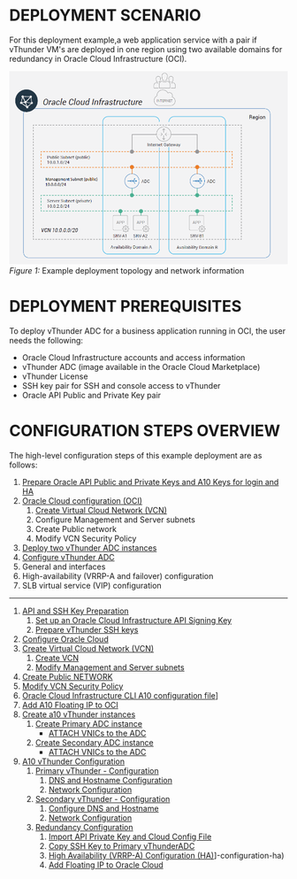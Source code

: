 
# DEPLOYMENT SCENARIO
For this deployment example,a web application service with a pair if vThunder VM's are deployed in one region using two available domains for redundancy in Oracle Cloud Infrastructure (OCI).

![Deployment Scenario](./images/Deployment_Senario.png)
_Figure 1:_ Example deployment topology and network information

# DEPLOYMENT PREREQUISITES
To deploy vThunder ADC for a business application running in OCI, the user needs the following:
* Oracle Cloud Infrastructure accounts and access information
* vThunder ADC (image available in the Oracle Cloud Marketplace)
* vThunder License
* SSH key pair for SSH and console access to vThunder
* Oracle API Public and Private Key pair

# CONFIGURATION STEPS OVERVIEW
The high-level configuration steps of this example deployment are as follows:
1. [Prepare Oracle API Public and Private Keys and A10 Keys for login and HA](./ssh_keys.md)
1. [Oracle Cloud configuration (OCI)](./oci_config.md)
   1. [Create Virtual Cloud Network (VCN)](./oci_config.md#creaatevcn)
   1. Configure Management and Server subnets
   1. Create Public network
   1. Modify VCN Security Policy
1. [Deploy two vThunder ADC instances](./deploy_a10.md)
1. [Configure vThunder ADC](./config_a10.md)
  1. General and interfaces
  1. High-availability (VRRP-A and failover) configuration
  1. SLB virtual service (VIP) configuration

---
1. [API and SSH Key Preparation](./ssh_keys.md#sshkey)
     1. [Set up an Oracle Cloud Infrastructure API Signing Key](./ssh_keys.md#ociapikey)
     1. [Prepare vThunder SSH keys](./ssh_keys.md#a10sshkey)
1. [Configure Oracle Cloud](./oci_config#configoci)
  1. [Create Virtual Cloud Network (VCN)](./oci_config#create_vcn)
     1. [Create VCN](./oci_config#createvcn)
     1. [Modify Management and Server subnets](./oci_config#modifymgmtsvrnet)
  1. [Create Public NETWORK](./oci_config#createpublicnet)
  1. [Modify VCN Security Policy](./oci_config#modifysecpol)   
  1. [Oracle Cloud Infrastructure CLI A10 configuration file](./oci_config#ociconfigfile)]
  1. [Add A10 Floating IP to OCI](./oci_config#ocifloating)
1. [Create a10 vThunder instances](./deplooy_a10#creaatea10instance)
   1. [Create Primary ADC instance](./deplooy_a10#priadc)
      - [ATTACH VNICs to the ADC](./deplooy_a10#attachprivnic)
   1. [Create Secondary ADC instance](./deplooy_a10#secadc)
      - [ATTACH VNICs to the ADC](./deplooy_a10#attachsecvnic)
1. [A10 vThunder Configuration](./config_a10.md#configvthunder)
   1. [Primary vThunder - Configuration](./config_a10#configpri)
      1. [DNS and Hostname Configuration](./config_a10#configpridnshost)
      1. [Network Configuration](./config_a10#configprinetwork)
   1. [Secondary vThunder - Configuration](./config_a10#configsec)
      1. [Configure DNS and Hostname](./config_a10#configsecdnshost)
      1. [Network Configuration](./config_a10#configsecnetwork)
   1. [Redundancy Configuration](./config_a10#redundancy)
      1. [Import API Private Key and Cloud Config File](./config_a10#redundancyconfig)
      1. [Copy SSH Key to Primary vThunderADC](./config_a10#redundancykey)
      1. [High Availability (VRRP-A) Configuration (HA)](./config_a10#configha)]-configuration-ha)   
      1. [Add Floating IP to Oracle Cloud](./config_a10#configocifloat)
